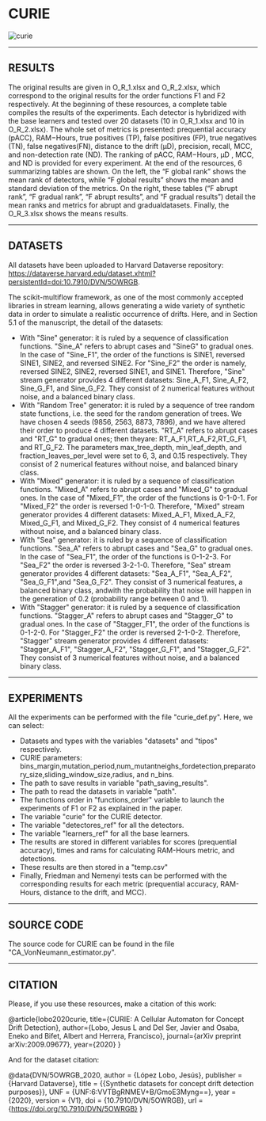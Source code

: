 # CURIE
![curie](https://user-images.githubusercontent.com/12085263/110760699-42392280-824f-11eb-9f27-0920b8ffb7b5.png)

---------
RESULTS
---------
The original results are given in O_R_1.xlsx and  O_R_2.xlsx,  which  correspond  to  the  original results  for  the  order  functions F1 and F2 respectively. At the beginning  of these resources, a complete table compiles the results of the experiments. Each detector is hybridized with the base learners and tested over 20 datasets (10 in O_R_1.xlsx and 10 in O_R_2.xlsx). The whole set of metrics is presented: prequential accuracy (pACC), RAM−Hours, true  positives (TP), false positives (FP), true negatives (TN), false  negatives(FN), distance to the drift (μD), precision, recall, MCC, and non-detection rate (ND). The ranking of pACC, RAM−Hours, μD , MCC, and ND is provided for every experiment. At the end of the resources, 6 summarizing tables are shown. On the left, the “F  global  rank”  shows  the  mean  rank  of  detectors,  while  “F global results”  shows the  mean  and  standard  deviation  of  the  metrics.  On  the right, these tables (“F abrupt rank”, “F gradual rank”, “F abrupt results”, and “F  gradual  results”)  detail  the  mean  ranks  and  metrics  for  abrupt  and  gradualdatasets. Finally, the O_R_3.xlsx shows the means results.

-------------
DATASETS
-------------
All datasets have been uploaded to Harvard Dataverse repository: https://dataverse.harvard.edu/dataset.xhtml?persistentId=doi:10.7910/DVN/5OWRGB. 

The scikit-multiflow framework, as one of the most commonly accepted libraries in stream learning, allows generating a wide variety of synthetic data in order to simulate a realistic occurrence of drifts. Here, and in Section 5.1 of the manuscript, the detail of the datasets:

- With "Sine" generator: it is ruled by a sequence of classification functions. "Sine_A" refers to abrupt cases and "SineG" to gradual ones. In the case of "Sine_F1", the order of the functions is SINE1, reversed SINE1, SINE2, and reversed SINE2. For "Sine_F2" the  order is namely, reversed SINE2, SINE2, reversed SINE1, and SINE1. Therefore, "Sine" stream  generator provides 4 different datasets: Sine_A_F1, Sine_A_F2, Sine_G_F1, and Sine_G_F2. They consist of 2 numerical features without noise, and a balanced binary class.
- With "Random Tree" generator: it is ruled by a sequence of tree random state functions, i.e. the seed for the random generation of trees. We have chosen 4 seeds (9856, 2563, 8873, 7896), and we have altered their order to produce 4 different datasets. "RT_A" refers to abrupt cases and "RT_G" to gradual ones; then theyare: RT_A_F1,RT_A_F2,RT_G_F1,  and RT_G_F2. The parameters max_tree_depth, min_leaf_depth, and fraction_leaves_per_level were set to 6, 3, and 0.15 respectively. They consist of 2 numerical features without noise, and balanced binary class.
- With "Mixed" generator: it is ruled by a sequence of classification functions. "Mixed_A" refers to abrupt cases and "Mixed_G" to gradual ones. In the case of "Mixed_F1", the  order of the functions is 0-1-0-1. For "Mixed_F2" the order is reversed 1-0-1-0. Therefore, "Mixed" stream generator provides 4 different datasets: Mixed_A_F1, Mixed_A_F2, Mixed_G_F1, and Mixed_G_F2. They consist of 4 numerical features without noise, and a balanced binary class.
- With "Sea" generator: it is ruled by a sequence of classification functions. "Sea_A" refers to abrupt cases and "Sea_G" to gradual ones. In the case of "Sea_F1", the order of the functions is 0-1-2-3. For "Sea_F2" the order is reversed 3-2-1-0. Therefore, "Sea" stream generator provides 4 different datasets: "Sea_A_F1", "Sea_A_F2", "Sea_G_F1",and "Sea_G_F2". They consist of 3 numerical features, a balanced binary class, andwith the probability that noise will happen in the generation of 0.2 (probability range between 0 and 1).
- With "Stagger" generator: it is ruled by a sequence of classification functions. "Stagger_A" refers to abrupt cases and "Stagger_G" to gradual ones. In the case of "Stagger_F1", the order of the functions is 0-1-2-0. For "Stagger_F2" the order is reversed 2-1-0-2.  Therefore, "Stagger" stream generator provides 4  different datasets: "Stagger_A_F1", "Stagger_A_F2", "Stagger_G_F1", and "Stagger_G_F2". They consist of 3 numerical features without noise, and a balanced binary class.

-------------
EXPERIMENTS
-------------
All the experiments can be performed with the file "curie_def.py". Here, we can select:

- Datasets and types with the variables "datasets" and "tipos" respectively.
- CURIE parameters: bins_margin,mutation_period,num_mutantneighs_fordetection,preparatory_size,sliding_window_size,radius, and n_bins.
- The path to save results in variable "path_saving_results".
- The path to read the datasets in variable "path".
- The functions order in "functions_order" variable to launch the experiments of F1 or F2 as explained in the paper.
- The variable "curie" for the CURIE detector.
- The variable "detectores_ref" for all the detectors.
- The variable "learners_ref" for all the base learners.
- The results are stored in different variables for scores (prequential accuracy), times and rams for calculating RAM-Hours metric, and detections.
- These results are then stored in a "temp.csv"
- Finally, Friedman and Nemenyi tests can be performed with the corresponding results for each metric (prequential accuracy, RAM-Hours, distance to the drift, and MCC).

--------------------
SOURCE CODE
--------------------
The source code for CURIE can be found in the file "CA_VonNeumann_estimator.py".

-----------
CITATION
-----------
Please, if you use these resources, make a citation of this work:

@article{lobo2020curie,
  title={CURIE: A Cellular Automaton for Concept Drift Detection},
  author={Lobo, Jesus L and Del Ser, Javier and Osaba, Eneko and Bifet, Albert and Herrera, Francisco},
  journal={arXiv preprint arXiv:2009.09677},
  year={2020}
}

And for the dataset citation:

@data{DVN/5OWRGB_2020,
author = {López Lobo, Jesús},
publisher = {Harvard Dataverse},
title = {{Synthetic datasets for concept drift detection purposes}},
UNF = {UNF:6:VVTBgRNMEV+B/GmoE3Myng==},
year = {2020},
version = {V1},
doi = {10.7910/DVN/5OWRGB},
url = {https://doi.org/10.7910/DVN/5OWRGB}
}
